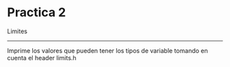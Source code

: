 Practica 2
===========
Limites
____________

Imprime los valores que pueden tener los tipos de variable tomando en cuenta el header limits.h
